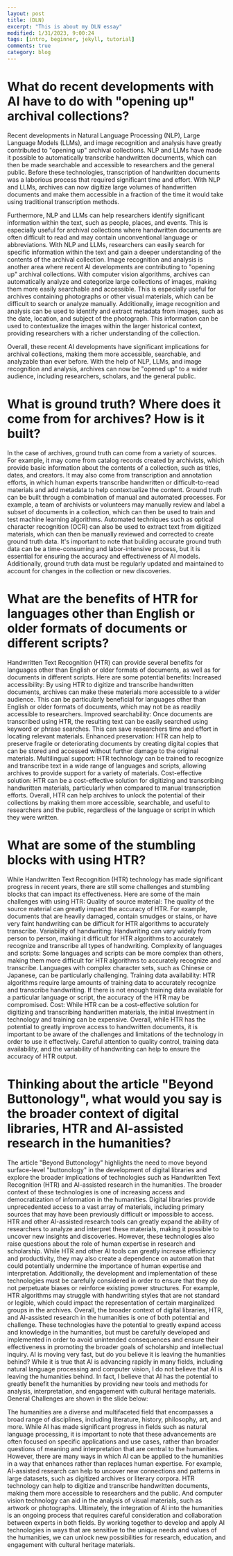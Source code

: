 ```yaml
---
layout: post
title: (DLN)
excerpt: "This is about my DLN essay"
modified: 1/31/2023, 9:00:24
tags: [intro, beginner, jekyll, tutorial]
comments: true
category: blog
---
```

# What do recent developments with AI have to do with "opening up" archival collections? 

Recent developments in Natural Language Processing (NLP), Large Language Models (LLMs), and image recognition and analysis have greatly contributed to "opening up" archival collections.
NLP and LLMs have made it possible to automatically transcribe handwritten documents, which can then be made searchable and accessible to researchers and the general public. Before these technologies, transcription of handwritten documents was a laborious process that required significant time and effort. With NLP and LLMs, archives can now digitize large volumes of handwritten documents and make them accessible in a fraction of the time it would take using traditional transcription methods.

Furthermore, NLP and LLMs can help researchers identify significant information within the text, such as people, places, and events. This is especially useful for archival collections where handwritten documents are often difficult to read and may contain unconventional language or abbreviations. With NLP and LLMs, researchers can easily search for specific information within the text and gain a deeper understanding of the contents of the archival collection.
Image recognition and analysis is another area where recent AI developments are contributing to "opening up" archival collections. With computer vision algorithms, archives can automatically analyze and categorize large collections of images, making them more easily searchable and accessible. This is especially useful for archives containing photographs or other visual materials, which can be difficult to search or analyze manually.
Additionally, image recognition and analysis can be used to identify and extract metadata from images, such as the date, location, and subject of the photograph. This information can be used to contextualize the images within the larger historical context, providing researchers with a richer understanding of the collection.

Overall, these recent AI developments have significant implications for archival collections, making them more accessible, searchable, and analyzable than ever before. With the help of NLP, LLMs, and image recognition and analysis, archives can now be "opened up" to a wider audience, including researchers, scholars, and the general public.



# What is ground truth? Where does it come from for archives? How is it built?

In the case of archives, ground truth can come from a variety of sources. For example, it may come from catalog records created by archivists, which provide basic information about the contents of a collection, such as titles, dates, and creators. It may also come from transcription and annotation efforts, in which human experts transcribe handwritten or difficult-to-read materials and add metadata to help contextualize the content.
Ground truth can be built through a combination of manual and automated processes. For example, a team of archivists or volunteers may manually review and label a subset of documents in a collection, which can then be used to train and test machine learning algorithms. Automated techniques such as optical character recognition (OCR) can also be used to extract text from digitized materials, which can then be manually reviewed and corrected to create ground truth data.
It's important to note that building accurate ground truth data can be a time-consuming and labor-intensive process, but it is essential for ensuring the accuracy and effectiveness of AI models. Additionally, ground truth data must be regularly updated and maintained to account for changes in the collection or new discoveries.

# What are the benefits of HTR for languages other than English or older formats of documents or different scripts? 

Handwritten Text Recognition (HTR) can provide several benefits for languages other than English or older formats of documents, as well as for documents in different scripts. Here are some potential benefits:
Increased accessibility: By using HTR to digitize and transcribe handwritten documents, archives can make these materials more accessible to a wider audience. This can be particularly beneficial for languages other than English or older formats of documents, which may not be as readily accessible to researchers.
Improved searchability: Once documents are transcribed using HTR, the resulting text can be easily searched using keyword or phrase searches. This can save researchers time and effort in locating relevant materials.
Enhanced preservation: HTR can help to preserve fragile or deteriorating documents by creating digital copies that can be stored and accessed without further damage to the original materials.
Multilingual support: HTR technology can be trained to recognize and transcribe text in a wide range of languages and scripts, allowing archives to provide support for a variety of materials.
Cost-effective solution: HTR can be a cost-effective solution for digitizing and transcribing handwritten materials, particularly when compared to manual transcription efforts.
Overall, HTR can help archives to unlock the potential of their collections by making them more accessible, searchable, and useful to researchers and the public, regardless of the language or script in which they were written.



# What are some of the stumbling blocks with using HTR?

While Handwritten Text Recognition (HTR) technology has made significant progress in recent years, there are still some challenges and stumbling blocks that can impact its effectiveness. Here are some of the main challenges with using HTR:
Quality of source material: The quality of the source material can greatly impact the accuracy of HTR. For example, documents that are heavily damaged, contain smudges or stains, or have very faint handwriting can be difficult for HTR algorithms to accurately transcribe.
Variability of handwriting: Handwriting can vary widely from person to person, making it difficult for HTR algorithms to accurately recognize and transcribe all types of handwriting.
Complexity of languages and scripts: Some languages and scripts can be more complex than others, making them more difficult for HTR algorithms to accurately recognize and transcribe. Languages with complex character sets, such as Chinese or Japanese, can be particularly challenging.
Training data availability: HTR algorithms require large amounts of training data to accurately recognize and transcribe handwriting. If there is not enough training data available for a particular language or script, the accuracy of the HTR may be compromised.
Cost: While HTR can be a cost-effective solution for digitizing and transcribing handwritten materials, the initial investment in technology and training can be expensive.
Overall, while HTR has the potential to greatly improve access to handwritten documents, it is important to be aware of the challenges and limitations of the technology in order to use it effectively. Careful attention to quality control, training data availability, and the variability of handwriting can help to ensure the accuracy of HTR output.

# Thinking about the article "Beyond Buttonology", what would you say is the broader context of digital libraries, HTR and AI-assisted research in the humanities? 

The article "Beyond Buttonology" highlights the need to move beyond surface-level "buttonology" in the development of digital libraries and explore the broader implications of technologies such as Handwritten Text Recognition (HTR) and AI-assisted research in the humanities. The broader context of these technologies is one of increasing access and democratization of information in the humanities.
Digital libraries provide unprecedented access to a vast array of materials, including primary sources that may have been previously difficult or impossible to access. HTR and other AI-assisted research tools can greatly expand the ability of researchers to analyze and interpret these materials, making it possible to uncover new insights and discoveries.
However, these technologies also raise questions about the role of human expertise in research and scholarship. While HTR and other AI tools can greatly increase efficiency and productivity, they may also create a dependence on automation that could potentially undermine the importance of human expertise and interpretation.
Additionally, the development and implementation of these technologies must be carefully considered in order to ensure that they do not perpetuate biases or reinforce existing power structures. For example, HTR algorithms may struggle with handwriting styles that are not standard or legible, which could impact the representation of certain marginalized groups in the archives.
Overall, the broader context of digital libraries, HTR, and AI-assisted research in the humanities is one of both potential and challenge. These technologies have the potential to greatly expand access and knowledge in the humanities, but must be carefully developed and implemented in order to avoid unintended consequences and ensure their effectiveness in promoting the broader goals of scholarship and intellectual inquiry.
AI is moving very fast, but do you believe it is leaving the humanities behind? 
While it is true that AI is advancing rapidly in many fields, including natural language processing and computer vision, I do not believe that AI is leaving the humanities behind. In fact, I believe that AI has the potential to greatly benefit the humanities by providing new tools and methods for analysis, interpretation, and engagement with cultural heritage materials.
General Challenges are shown in the slide below: 

The humanities are a diverse and multifaceted field that encompasses a broad range of disciplines, including literature, history, philosophy, art, and more. While AI has made significant progress in fields such as natural language processing, it is important to note that these advancements are often focused on specific applications and use cases, rather than broader questions of meaning and interpretation that are central to the humanities.
However, there are many ways in which AI can be applied to the humanities in a way that enhances rather than replaces human expertise. For example, AI-assisted research can help to uncover new connections and patterns in large datasets, such as digitized archives or literary corpora. HTR technology can help to digitize and transcribe handwritten documents, making them more accessible to researchers and the public. And computer vision technology can aid in the analysis of visual materials, such as artwork or photographs.
Ultimately, the integration of AI into the humanities is an ongoing process that requires careful consideration and collaboration between experts in both fields. By working together to develop and apply AI technologies in ways that are sensitive to the unique needs and values of the humanities, we can unlock new possibilities for research, education, and engagement with cultural heritage materials.


